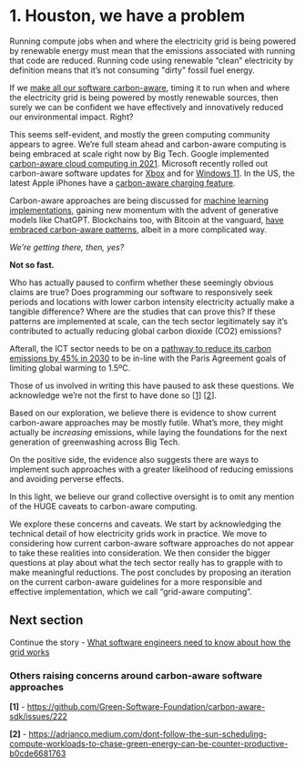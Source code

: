 # 1. Houston, we have a problem

Running compute jobs when and where the electricity grid is being powered by renewable energy must mean that the emissions associated with running that code are reduced. Running code using renewable “clean” electricity by definition means that it’s not consuming "dirty" fossil fuel energy. 

If we <a href="https://www.google.com/url?q=https://hackernoon.com/our-code-is-harming-the-planet-we-need-carbon-aware-design-patterns">make all our software carbon-aware</a>, timing it to run when and where the electricity grid is being powered by mostly renewable sources, then surely we can be confident we have effectively and innovatively reduced our environmental impact. Right?

This seems self-evident, and mostly the green computing community appears to agree. We’re full steam ahead and carbon-aware computing is being embraced at scale right now by Big Tech. Google implemented <a href="https://www.google.com/url?q=https://blog.google/outreach-initiatives/sustainability/carbon-aware-computing-location/">carbon-aware cloud computing in 2021</a>. Microsoft recently rolled out carbon-aware software updates for <a href="https://www.google.com/url?q=https://news.xbox.com/en-us/2023/01/11/xbox-carbon-aware-console-sustainability/">Xbox</a> and for <a class="c10" href="https://www.google.com/url?q=https://support.microsoft.com/en-us/windows/windows-update-is-now-carbon-aware">Windows 11</a>. In the US, the latest Apple iPhones have a <a class="c10" href="https://www.google.com/url?q=https://support.apple.com/en-us/HT213323&amp;sa=D&amp;source=editors&amp;ust=1699360648361683&amp;usg=AOvVaw29m8aO0kj_PQDUhCNdLNpm">carbon-aware charging feature</a>.

Carbon-aware approaches are being discussed for <a class="c10" href="https://www.google.com/url?q=https://ieeexplore.ieee.org/abstract/document/10105426">machine learning implementations</a>, gaining new momentum with the advent of generative models like ChatGPT. Blockchains too, with Bitcoin at the vanguard, <a class="c10" href="https://www.google.com/url?q=https://nordopen.nord.no/nord-xmlui/bitstream/handle/11250/2836156/Mellerud.pdf">have embraced carbon-aware patterns</a>, albeit in a more complicated way.

_We’re getting there, then, yes?_

**Not so fast.**

Who has actually paused to confirm whether these seemingly obvious claims are true? Does programming our software to responsively seek periods and locations with lower carbon intensity electricity actually make a tangible difference? Where are the studies that can prove this? If these patterns are implemented at scale, can the tech sector legitimately say it’s contributed to actually reducing global carbon dioxide (CO2) emissions?

Afterall, the ICT sector needs to be on a <a href="https://www.itu.int/en/mediacentre/Pages/PR04-2020-ICT-industry-to-reduce-greenhouse-gas-emissions-by-45-percent-by-2030.aspx">pathway to reduce its carbon emissions by 45% in 2030</a> to be in-line with the <a hef="https://unfccc.int/most-requested/key-aspects-of-the-paris-agreement">Paris Agreement goals</a> of limiting global warming to 1.5ºC.

Those of us involved in writing this have paused to ask these questions. We acknowledge we’re not the first to have done so [[1](#others-raising)] [[2](#others-raising)].

Based on our exploration, we believe there is evidence to show current carbon-aware approaches may be mostly futile. What’s more, they might actually be _increasing_ emissions, while laying the foundations for the next generation of greenwashing across Big Tech. 

On the positive side, the evidence also suggests there are ways to implement such approaches with a greater likelihood of reducing emissions and avoiding perverse effects.

In this light, we believe our grand collective oversight is to omit any mention of the HUGE caveats to carbon-aware computing.

We explore these concerns and caveats. We start by acknowledging the technical detail of how electricity grids work in practice. We move to considering how current carbon-aware software approaches do not appear to take these realities into consideration. We then consider the bigger questions at play about what the tech sector really has to grapple with to make meaningful reductions. The post concludes by proposing an iteration on the current carbon-aware guidelines for a more responsible and effective implementation, which we call “grid-aware computing”.

## Next section

Continue the story -  [What software engineers need to know about how the grid works](how-the-grid-works.md)

### <a id="others-raising"></a> Others raising concerns around carbon-aware software approaches

**[1]** - https://github.com/Green-Software-Foundation/carbon-aware-sdk/issues/222

**[2]** - https://adrianco.medium.com/dont-follow-the-sun-scheduling-compute-workloads-to-chase-green-energy-can-be-counter-productive-b0cde6681763


